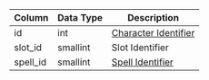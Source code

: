| Column   | Data Type | Description                               |
| -------- | --------- | ----------------------------------------- |
| id       | int       | [Character Identifier](character_data.md) |
| slot_id  | smallint  | Slot Identifier                           |
| spell_id | smallint  | [Spell Identifier](spells_new.md)         |